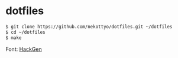 # dotfiles

```bash
$ git clone https://github.com/nekottyo/dotfiles.git ~/dotfiles
$ cd ~/dotfiles
$ make
```

Font: [HackGen](https://github.com/yuru7/HackGen)
